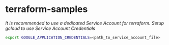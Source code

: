 # terraform-samples

*It is recommended to use a dedicated Service Account for terraform.
Setup gcloud to use Service Account Credentials*
```bash
export GOOGLE_APPLICATION_CREDENTIALS=<path_to_service_account_file>
```
